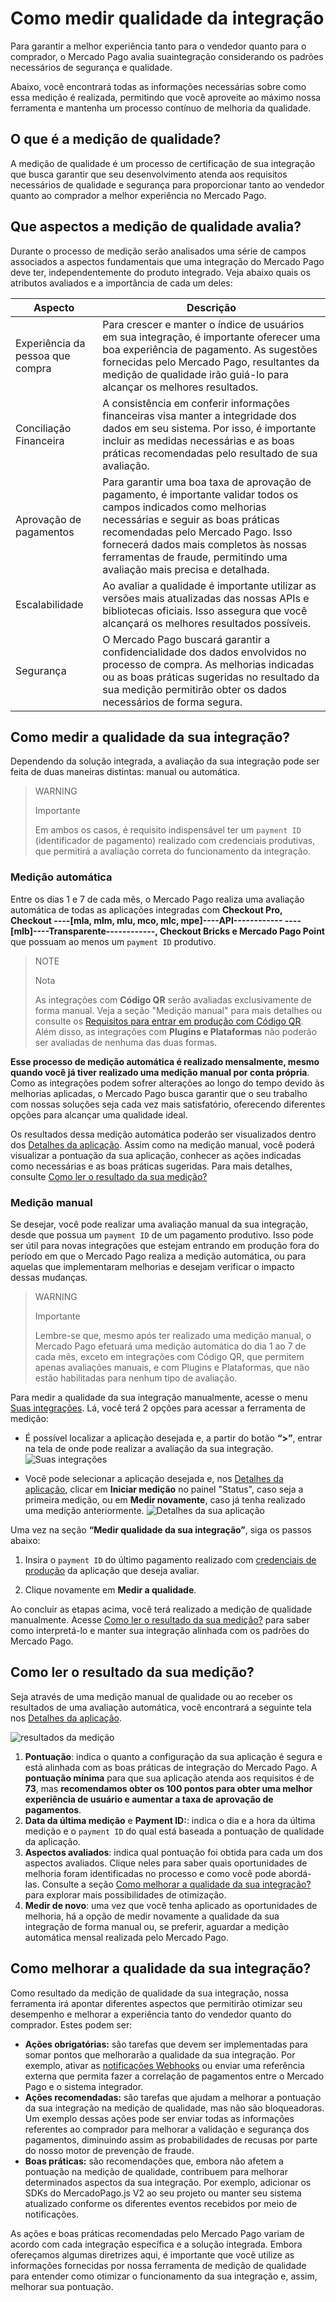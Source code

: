 # Como medir qualidade da integração

Para garantir a melhor experiência tanto para o vendedor quanto para o comprador, o Mercado Pago avalia suaintegração considerando os padrões necessários de segurança e qualidade.

Abaixo, você encontrará todas as informações necessárias sobre como essa medição é realizada, permitindo que você aproveite ao máximo nossa ferramenta e mantenha um processo contínuo de melhoria da qualidade.

## O que é a medição de qualidade?

A medição de qualidade é um processo de certificação de sua integração que busca garantir que seu desenvolvimento atenda aos requisitos necessários de qualidade e segurança para proporcionar tanto ao vendedor quanto ao comprador a melhor experiência no Mercado Pago.

## Que aspectos a medição de qualidade avalia?

Durante o processo de medição serão analisados ​​uma série de campos associados a aspectos fundamentais que uma integração do Mercado Pago deve ter, independentemente do produto integrado. Veja abaixo quais os atributos avaliados e a importância de cada um deles:

| Aspecto | Descrição |
|---|---|
| Experiência da pessoa que compra | Para crescer e manter o índice de usuários em sua integração, é importante oferecer uma boa experiência de pagamento. As sugestões fornecidas pelo Mercado Pago, resultantes da medição de qualidade irão guiá-lo para alcançar os melhores resultados. |
| Conciliação Financeira | A consistência em conferir informações financeiras visa manter a integridade dos dados em seu sistema. Por isso, é importante incluir as medidas necessárias e as boas práticas recomendadas pelo resultado de sua avaliação. |
| Aprovação de pagamentos | Para garantir uma boa taxa de aprovação de pagamento, é importante validar todos os campos indicados como melhorias necessárias e seguir as boas práticas recomendadas pelo Mercado Pago. Isso fornecerá dados mais completos às nossas ferramentas de fraude,  permitindo uma avaliação mais precisa e detalhada. |
| Escalabilidade | Ao avaliar a qualidade é importante utilizar as versões mais atualizadas das nossas APIs e bibliotecas oficiais. Isso assegura que você alcançará os melhores resultados possíveis. |
| Segurança | O Mercado Pago buscará garantir a confidencialidade dos dados envolvidos no processo de compra. As melhorias indicadas ou as boas práticas sugeridas no resultado da sua medição permitirão obter os dados necessários de forma segura. |

## Como medir a qualidade da sua integração?

Dependendo da solução integrada, a avaliação da sua integração pode ser feita de duas maneiras distintas: manual ou automática.

> WARNING
>
> Importante
>
> Em ambos os casos, é requisito indispensável ter um `payment ID` (identificador de pagamento) realizado com credenciais produtivas, que permitirá a avaliação correta do funcionamento da integração.

### Medição automática

Entre os dias 1 e 7 de cada mês, o Mercado Pago realiza uma avaliação automática de todas as aplicações integradas com **Checkout Pro, Checkout ----[mla, mlm, mlu, mco, mlc, mpe]----API------------ ----[mlb]----Transparente------------, Checkout Bricks e Mercado Pago Point** que possuam ao menos um `payment ID` produtivo.

> NOTE
>
> Nota
>
> As integrações com **Código QR** serão avaliadas exclusivamente de forma manual. Veja a seção "Medição manual" para mais detalhes ou consulte os [Requisitos para entrar em produção com Código QR](/developers/pt/docs/qr-code/integration-test/attended-model/go-to-production). Além disso, as integrações com **Plugins e Plataformas** não poderão ser avaliadas de nenhuma das duas formas.

**Esse processo de medição automática é realizado mensalmente, mesmo quando você já tiver realizado uma medição manual por conta própria**. Como as integrações podem sofrer alterações ao longo do tempo devido às melhorias aplicadas, o Mercado Pago busca garantir que o seu trabalho com nossas soluções seja cada vez mais satisfatório, oferecendo diferentes opções para alcançar uma qualidade ideal.

Os resultados dessa medição automática poderão ser visualizados dentro dos [Detalhes da aplicação](/developers/pt/docs/your-integrations/application-details). Assim como na medição manual, você poderá visualizar a pontuação da sua aplicação, conhecer as ações indicadas como necessárias e as boas práticas sugeridas. Para mais detalhes, consulte [Como ler o resultado da sua medição?](/developers/pt/docs/integration-quality#comoleroresultadodasuamedio)

### Medição manual

Se desejar, você pode realizar uma avaliação manual da sua integração, desde que possua um `payment ID` de um pagamento produtivo. Isso pode ser útil para novas integrações que estejam entrando em produção fora do período em que o Mercado Pago realiza a medição automática, ou para aquelas que implementaram melhorias e desejam verificar o impacto dessas mudanças.

> WARNING
>
> Importante
>
> Lembre-se que, mesmo após ter realizado uma medição manual, o Mercado Pago efetuará uma medição automática do dia 1 ao 7 de cada mês, exceto em integrações com Código QR, que permitem apenas avaliações manuais, e com Plugins e Plataformas, que não estão habilitadas para nenhum tipo de avaliação.

Para medir a qualidade da sua integração manualmente, acesse o menu [Suas integrações](/developers/panel/app). Lá, você terá 2 opções para acessar a ferramenta de medição:

 * É possível localizar a aplicação desejada e, a partir do botão **“>”**, entrar na tela de onde pode realizar a avaliação da sua integração.
 ![Suas integrações](/homologator/integration-quality-your-integrations-pt.png)

 * Você pode selecionar a aplicação desejada e, nos [Detalhes da aplicação](/developers/pt/docs/your-integrations/application-details), clicar em **Iniciar medição** no painel "Status", caso seja a primeira medição, ou em **Medir novamente**, caso já tenha realizado uma medição anteriormente.
 ![Detalhes da sua aplicação](/homologator/integration-quality-aplication-details-pt.png)

Uma vez na seção **“Medir qualidade da sua integração”**, siga os passos abaixo:

1. Insira o `payment ID` do último pagamento realizado com [credenciais de produção](/developers/pt/guides/additional-content/your-integrations/credentials) da aplicação que deseja avaliar. 

2. Clique novamente em **Medir a qualidade**.

Ao concluir as etapas acima, você terá realizado a medição de qualidade manualmente. Acesse [Como ler o resultado da sua medição?](/developers/pt/docs/integration-quality#comoleroresultadodasuamedio) para saber como interpretá-lo e manter sua integração alinhada com os padrões do Mercado Pago.

## Como ler o resultado da sua medição?

Seja através de uma medição manual de qualidade ou ao receber os resultados de uma avaliação automática, você encontrará a seguinte tela nos [Detalhes da aplicação](/developers/panel/app).

![resultados da medição](/homologator/integration-quality-results-pt.png)

1. **Pontuação**: indica o quanto a configuração da sua aplicação é segura e está alinhada com as boas práticas de integração do Mercado Pago. A **pontuação mínima** para que sua aplicação atenda aos requisitos é de **73**, mas **recomendamos obter os 100 pontos para obter uma melhor experiência de usuário e aumentar a taxa de aprovação de pagamentos**.
2. **Data da última medição** e **Payment ID:**: indica o dia e a hora da última medição e o `payment ID` do qual está baseada a pontuação de qualidade da aplicação.
3. **Aspectos avaliados**: indica qual pontuação foi obtida para cada um dos aspectos avaliados. Clique neles para saber quais oportunidades de melhoria foram identificadas no processo e como você pode abordá-las. Consulte a seção [Como melhorar a qualidade da sua integração?](/developers/pt/docs/integration-quality#comomelhoraraqualidadedasuaintegrao) para explorar mais possibilidades de otimização.
4. **Medir de novo**: uma vez que você tenha aplicado as oportunidades de melhoria, há a opção de medir novamente a qualidade da sua integração de forma manual ou, se preferir, aguardar a medição automática mensal realizada pelo Mercado Pago.

## Como melhorar a qualidade da sua integração?

Como resultado da medição de qualidade da sua integração, nossa ferramenta irá apontar diferentes aspectos que permitirão otimizar seu desempenho e melhorar a experiência tanto do vendedor quanto do comprador. Estes podem ser:

 * **Ações obrigatórias:** são tarefas que devem ser implementadas para somar pontos que melhorarão a qualidade da sua integração. Por exemplo, ativar as [notificações Webhooks](/developers/pt/docs/your-integrations/notifications/webhooks) ou enviar uma referência externa que permita fazer a correlação de pagamentos entre o Mercado Pago e o sistema integrador.
 * **Ações recomendadas:** são tarefas que ajudam a melhorar a pontuação da sua integração na medição de qualidade, mas não são bloqueadoras. Um exemplo dessas ações pode ser enviar todas as informações referentes ao comprador para melhorar a validação e segurança dos pagamentos, diminuindo assim as probabilidades de recusas por parte do nosso motor de prevenção de fraude.
 * **Boas práticas:** são recomendações que, embora não afetem a pontuação na medição de qualidade, contribuem para melhorar determinados aspectos da sua integração. Por exemplo, adicionar os SDKs do MercadoPago.js V2 ao seu projeto ou manter seu sistema atualizado conforme os diferentes eventos recebidos por meio de notificações.

As ações e boas práticas recomendadas pelo Mercado Pago variam de acordo com cada integração específica e a solução integrada. Embora ofereçamos algumas diretrizes aqui, é importante que você utilize as informações fornecidas por nossa ferramenta de medição de qualidade para entender como otimizar o funcionamento da sua integração e, assim, melhorar sua pontuação.
